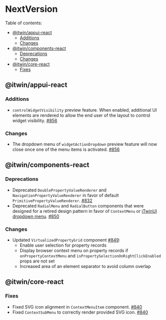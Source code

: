 # NextVersion <!-- omit from toc -->

Table of contents:

- [@itwin/appui-react](#itwinappui-react)
  - [Additions](#additions)
  - [Changes](#changes)
- [@itwin/components-react](#itwincomponents-react)
  - [Deprecations](#deprecations)
  - [Changes](#changes-1)
- [@itwin/core-react](#itwincore-react)
  - [Fixes](#fixes)

## @itwin/appui-react

### Additions

- `controlWidgetVisibility` preview feature. When enabled, additional UI elements are rendered to allow the end user of the layout to control widget visibility. [#856](https://github.com/iTwin/appui/pull/856)

### Changes

- The dropdown menu of `widgetActionDropdown` preview feature will now close once one of the menu items is activated. [#856](https://github.com/iTwin/appui/pull/856)

## @itwin/components-react

### Deprecations

- Deprecated `DoublePropertyValueRenderer` and `NavigationPropertyValueRenderer` in favor of default `PrimitivePropertyValueRenderer`. [#832](https://github.com/iTwin/appui/pull/832)
- Deprecated `RadialMenu` and `RadialButton` components that were designed for a retired design pattern in favor of `ContextMenu` or [iTwinUI dropdown menu](https://itwinui.bentley.com/docs/dropdownmenu). [#850](https://github.com/iTwin/appui/pull/850)

### Changes

- Updated `VirtualizedPropertyGrid` component [#849](https://github.com/iTwin/appui/pull/849):
  - Enable user selection for property records
  - Display browser context menu on property records if `onPropertyContextMenu` and `isPropertySelectionOnRightClickEnabled` props are not set
  - Increased area of an element separator to avoid column overlap

## @itwin/core-react

### Fixes

- Fixed SVG icon alignment in `ContextMenuItem` component. [#840](https://github.com/iTwin/appui/pull/840)
- Fixed `ContextSubMenu` to correctly render provided SVG icon. [#840](https://github.com/iTwin/appui/pull/840)
